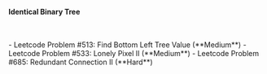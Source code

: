 **Identical Binary Tree**

<br/>
<br/>
- Leetcode Problem #513: Find Bottom Left Tree Value (**Medium**)
- Leetcode Problem #533: Lonely Pixel II (**Medium**)
- Leetcode Problem #685: Redundant Connection II (**Hard**)
